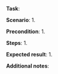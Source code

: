 **Task**:

**Scenario**:
1.

**Precondition**:
1.

**Steps**:
1.

**Expected result**:
1.

**Additional notes**:
